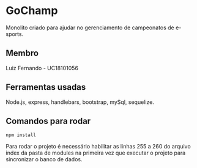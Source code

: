 # GoChamp

Monolito criado para ajudar no gerenciamento de campeonatos de e-sports.

## Membro 

Luiz Fernando - UC18101056

## Ferramentas usadas

Node.js, express, handlebars, bootstrap, mySql, sequelize.

## Comandos para rodar

    npm install

Para rodar o projeto é necessário habilitar as linhas 255 a 260 do arquivo index da pasta de modules na primeira vez que executar o projeto para sincronizar o banco de dados.